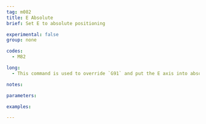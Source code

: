 ```yaml
---
tag: m082
title: E Absolute
brief: Set E to absolute positioning

experimental: false
group: none

codes:
  - M82

long:
  - This command is used to override `G91` and put the E axis into absolute mode independent of the other axes.

notes:

parameters:

examples:

---
```


